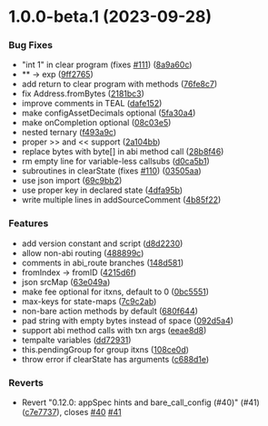 # 1.0.0-beta.1 (2023-09-28)


### Bug Fixes

* "int 1" in clear program (fixes [#111](https://github.com/PhearZero/TEALScript/issues/111)) ([8a9a60c](https://github.com/PhearZero/TEALScript/commit/8a9a60ca545e8847dd887845121f6215b8dbea5b))
* ** -> exp ([9ff2765](https://github.com/PhearZero/TEALScript/commit/9ff27658e2f7dcdc92e6b2442877f56cc8ccf7aa))
* add return to clear program with methods ([76fe8c7](https://github.com/PhearZero/TEALScript/commit/76fe8c7f3aa10bf4e214742e51e3bbeb258babee))
* fix Address.fromBytes ([2181bc3](https://github.com/PhearZero/TEALScript/commit/2181bc36dccc26bb28d9630faed113eab0a85646))
* improve comments in TEAL ([dafe152](https://github.com/PhearZero/TEALScript/commit/dafe152f8e5de1c59f19e53cfac951f6d16ec62c))
* make configAssetDecimals optional ([5fa30a4](https://github.com/PhearZero/TEALScript/commit/5fa30a4a92443f0c80c7a2a0bc1b42450503bc85))
* make onCompletion optional ([08c03e5](https://github.com/PhearZero/TEALScript/commit/08c03e57a98322e9eebeb37a9db2bcd635b1ee11))
* nested ternary ([f493a9c](https://github.com/PhearZero/TEALScript/commit/f493a9cdc45ceec592b449b17e60c1ea1f3cfcfc))
* proper >> and << support ([2a104bb](https://github.com/PhearZero/TEALScript/commit/2a104bb65583f15e1db0bf71a6ebf2841b0e860e))
* replace bytes with byte[] in abi method call ([28b8f46](https://github.com/PhearZero/TEALScript/commit/28b8f46855ad6de8f62b2b0b3ed79630d9f09177))
* rm empty line for variable-less callsubs ([d0ca5b1](https://github.com/PhearZero/TEALScript/commit/d0ca5b136175bfc1d2f19723297700b7213e1dbd))
* subroutines in clearState (fixes [#110](https://github.com/PhearZero/TEALScript/issues/110)) ([03505aa](https://github.com/PhearZero/TEALScript/commit/03505aa0c11b106ed71e5497cdd259a65ea7a07b))
* use json import ([69c9bb2](https://github.com/PhearZero/TEALScript/commit/69c9bb20e50f19d4db5b0bb1247e2686a505ef4e))
* use proper key in declared state ([4dfa95b](https://github.com/PhearZero/TEALScript/commit/4dfa95b9789947d2af8193c3aaa6a01508e7059d))
* write multiple lines in addSourceComment ([4b85f22](https://github.com/PhearZero/TEALScript/commit/4b85f222d78f038bffdcbec127ae2cf78af39d66))


### Features

* add version constant and script ([d8d2230](https://github.com/PhearZero/TEALScript/commit/d8d22300a30f4745676c882095e0c378eada1d1e))
* allow non-abi routing ([488899c](https://github.com/PhearZero/TEALScript/commit/488899c9e22c9e2d1c245fdb5456f5ab12916eb6))
* comments in abi_route branches ([148d581](https://github.com/PhearZero/TEALScript/commit/148d581cd68364ad0c714d6e85cf95cd5c0a54e9))
* fromIndex -> fromID ([4215d6f](https://github.com/PhearZero/TEALScript/commit/4215d6faa9cf8a770ef66334577ddc0e77c4b23c))
* json srcMap ([63e049a](https://github.com/PhearZero/TEALScript/commit/63e049ad470b4cf603308392fbe527e06f70e762))
* make fee optional for itxns, default to 0 ([0bc5551](https://github.com/PhearZero/TEALScript/commit/0bc55519c17503a1c9ebf628a4ef95d3d5f10d14))
* max-keys for state-maps ([7c9c2ab](https://github.com/PhearZero/TEALScript/commit/7c9c2ab2d3bdb6d96bd8c9daf308799fcdb7e2c1))
* non-bare action methods by default ([680f644](https://github.com/PhearZero/TEALScript/commit/680f6449981c0f17cffd4c1d5b2c4e940059b56b))
* pad string with empty bytes instead of space ([092d5a4](https://github.com/PhearZero/TEALScript/commit/092d5a46e6483fac6bfb636177bc04b3c080ae78))
* support abi method calls with txn args ([eeae8d8](https://github.com/PhearZero/TEALScript/commit/eeae8d8a88df3dc2cef1fccd3b85a8cc91584533))
* tempalte variables ([dd72931](https://github.com/PhearZero/TEALScript/commit/dd72931e5987b5f57b6c727e7ad98b702d7c0f09))
* this.pendingGroup for group itxns ([108ce0d](https://github.com/PhearZero/TEALScript/commit/108ce0d1c8b2276d1757bea09821fcc3cf30d6d3))
* throw error if clearState has arguments ([c688d1e](https://github.com/PhearZero/TEALScript/commit/c688d1ec8eb9039f5ad3aaf1777f0d0c98a84131))


### Reverts

* Revert "0.12.0: appSpec hints and bare_call_config (#40)" (#41) ([c7e7737](https://github.com/PhearZero/TEALScript/commit/c7e7737104db139ef41cbb5441f96bdd479c5755)), closes [#40](https://github.com/PhearZero/TEALScript/issues/40) [#41](https://github.com/PhearZero/TEALScript/issues/41)
